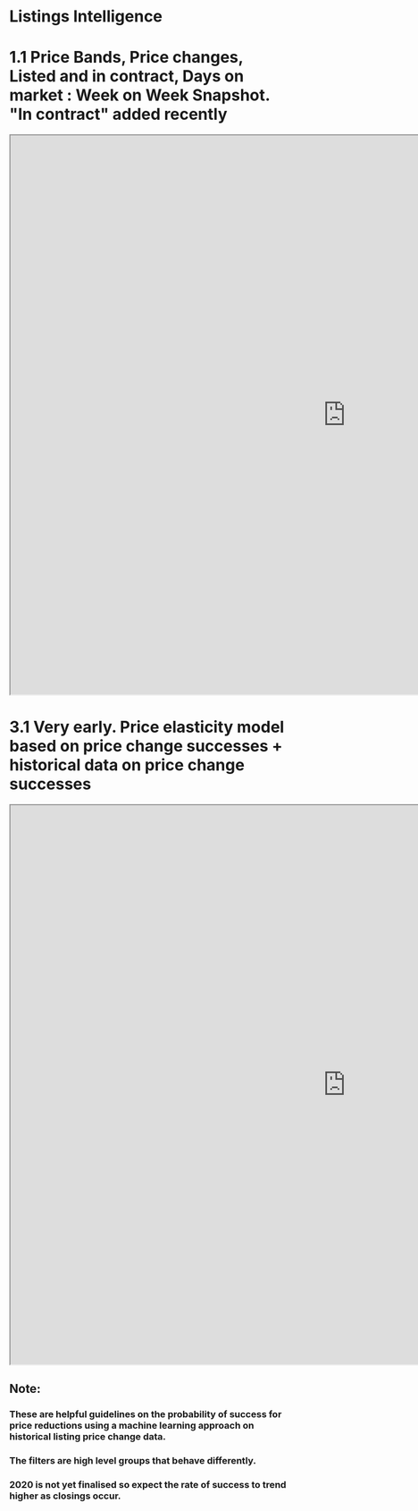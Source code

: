 
# Listings Intelligence


 # 1.1 Price Bands, Price changes, Listed and in contract, Days on market :  Week on Week Snapshot. "In contract" added recently

<iframe src="https://public.tableau.com/views/Listings_Aggregate/Listings_Story?:showVizHome=no&:embed=true" width="1200" height="1000"></iframe>



# 3.1 Very early. Price elasticity model based on price change successes + historical data on price change successes
<iframe src="https://public.tableau.com/views/Price_Elasticity_16015204399080/Price_Elasticity?:showVizHome=no&:embed=true" width="1200" height="1000"></iframe>




## Note:


### These are helpful guidelines on the probability of success for price reductions using a machine learning approach on historical listing price change data.

### The filters are high level groups that behave differently.

### 2020 is not yet finalised so expect the rate of success to trend higher as closings occur.
